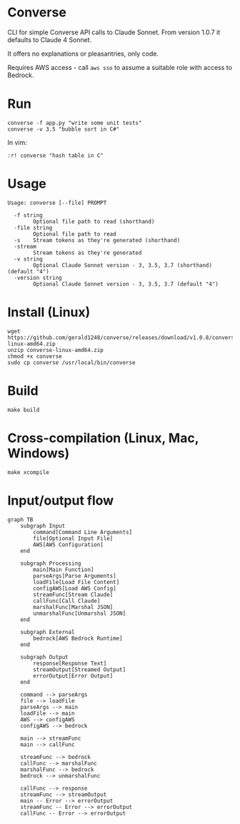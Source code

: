 # Converse
CLI for simple Converse API calls to Claude Sonnet. From version 1.0.7 it defaults to Claude 4 Sonnet.

It offers no explanations or pleasantries, only code.

Requires AWS access - call `aws sso` to assume a suitable role with access to Bedrock.

# Run
```
converse -f app.py "write some unit tests"
converse -v 3.5 "bubble sort in C#"
```

In vim:
```
:r! converse "hash table in C"
```

# Usage
```
Usage: converse [--file] PROMPT

  -f string
        Optional file path to read (shorthand)
  -file string
        Optional file path to read
  -s    Stream tokens as they're generated (shorthand)
  -stream
        Stream tokens as they're generated
  -v string
        Optional Claude Sonnet version - 3, 3.5, 3.7 (shorthand) (default "4")
  -version string
        Optional Claude Sonnet version - 3, 3.5, 3.7 (default "4")
```

# Install (Linux)
```
wget https://github.com/gerald1248/converse/releases/download/v1.0.8/converse-linux-amd64.zip
unzip converse-linux-amd64.zip
chmod +x converse
sudo cp converse /usr/local/bin/converse
```

# Build
```
make build
```

# Cross-compilation (Linux, Mac, Windows)
```
make xcompile
```

# Input/output flow

```mermaid
graph TB
    subgraph Input
        command[Command Line Arguments]
        file[Optional Input File]
        AWS[AWS Configuration]
    end

    subgraph Processing
        main[Main Function]
        parseArgs[Parse Arguments]
        loadFile[Load File Content]
        configAWS[Load AWS Config]
        streamFunc[Stream Claude]
        callFunc[Call Claude]
        marshalFunc[Marshal JSON]
        unmarshalFunc[Unmarshal JSON]
    end

    subgraph External
        bedrock[AWS Bedrock Runtime]
    end

    subgraph Output
        response[Response Text]
        streamOutput[Streamed Output]
        errorOutput[Error Output]
    end

    command --> parseArgs
    file --> loadFile
    parseArgs --> main
    loadFile --> main
    AWS --> configAWS
    configAWS --> bedrock

    main --> streamFunc
    main --> callFunc

    streamFunc --> bedrock
    callFunc --> marshalFunc
    marshalFunc --> bedrock
    bedrock --> unmarshalFunc

    callFunc --> response
    streamFunc --> streamOutput
    main -- Error --> errorOutput
    streamFunc -- Error --> errorOutput
    callFunc -- Error --> errorOutput
```
